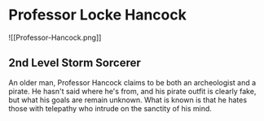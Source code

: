 # Professor Locke Hancock
![[Professor-Hancock.png]]
## 2nd Level Storm Sorcerer
An older man, Professor Hancock claims to be both an archeologist and a pirate. He hasn't said where he's from, and his pirate outfit is clearly fake, but what his goals are remain unknown. What is known is that he hates those with telepathy who intrude on the sanctity of his mind.
